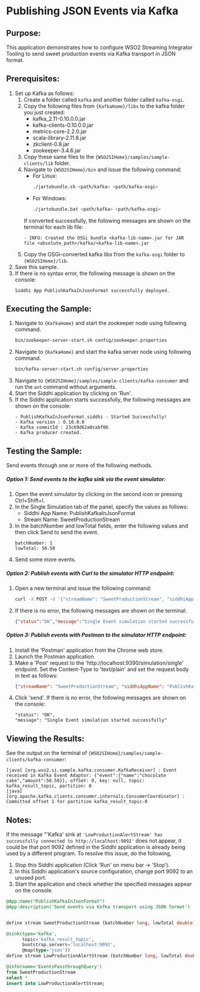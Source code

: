 # Publishing JSON Events via Kafka

## Purpose:
This application demonstrates how to configure WSO2 Streaming Integrator Tooling to send sweet production events via Kafka transport in JSON format.

## Prerequisites:
1. Set up Kafka as follows:
	1. Create a folder called `kafka` and another folder called `kafka-osgi`.
	2. Copy the following files from `{KafkaHome}/libs` to the kafka folder you just created:
		* kafka_2.11-0.10.0.0.jar
		* kafka-clients-0.10.0.0.jar
		* metrics-core-2.2.0.jar
		* scala-library-2.11.8.jar
		* zkclient-0.8.jar
		* zookeeper-3.4.6.jar
	3. Copy these same files to the `{WSO2SIHome}/samples/sample-clients/lib` folder.
	4. Navigate to `{WSO2SIHome}/bin` and issue the following command:
		* For Linux:
			```bash
			./jartobundle.sh <path/kafka> <path/kafka-osgi>
			```
		* For Windows:
			```bash
			./jartobundle.bat <path/kafka> <path/kafka-osgi>
			```
	   If converted successfully, the following messages are shown on the terminal for each lib file:
	   ```
	   - INFO: Created the OSGi bundle <kafka-lib-name>.jar for JAR file <absolute_path>/kafka/<kafka-lib-name>.jar
	   ```
	5. Copy the OSGi-converted kafka libs from the `kafka-osgi` folder to `{WSO2SIHome}/lib`.
2. Save this sample.
3. If there is no syntax error, the following message is shown on the console:
	```
	Siddhi App PublishKafkaInJsonFormat successfully deployed.
	```

## Executing the Sample:
1. Navigate to `{KafkaHome}` and start the zookeeper node using following command.
	```bash
	bin/zookeeper-server-start.sh config/zookeeper.properties
	```
2. Navigate to `{KafkaHome}` and start the kafka server node using following command.
	```bash
	bin/kafka-server-start.sh config/server.properties
	```
3. Navigate to `{WSO2SIHome}/samples/sample-clients/kafka-consumer` and run the `ant` command without arguments.
4. Start the Siddhi application by clicking on 'Run'.
5. If the Siddhi application starts successfully, the following messages are shown on the console:
	```
	- PublishKafkaInJsonFormat.siddhi - Started Successfully!
	- Kafka version : 0.10.0.0
	- Kafka commitId : 23c69d62a0cabf06
	- Kafka producer created.
	```

## Testing the Sample:
Send events through one or more of the following methods.

##### Option 1: Send events to the kafka sink via the event simulator:
1. Open the event simulator by clicking on the second icon or pressing Ctrl+Shift+I.
2. In the Single Simulation tab of the panel, specify the values as follows:
	* Siddhi App Name: PublishKafkaInJsonFormat
	* Stream Name: SweetProductionStream
3. In the batchNumber and lowTotal fields, enter the following values and then click Send to send the event.
	```
	batchNumber: 1
	lowTotal: 50.50
	```
4. Send some more events.

##### Option 2: Publish events with Curl to the simulator HTTP endpoint:
1. Open a new terminal and issue the following command:
	```bash
	curl -X POST -d '{"streamName": "SweetProductionStream", "siddhiAppName": "PublishKafkaInJsonFormat","data": [1, 50.50]}' http://localhost:9390/simulation/single -H 'content-type: text/plain'
	```
2. If there is no error, the following messages are shown on the terminal:
	```json
	{"status":"OK","message":"Single Event simulation started successfully"}
	```

##### Option 3: Publish events with Postman to the simulator HTTP endpoint:
1. Install the 'Postman' application from the Chrome web store.
2. Launch the Postman application.
3. Make a 'Post' request to the 'http://localhost:9390/simulation/single' endpoint. Set the Content-Type to 'text/plain' and set the request body in text as follows:
	```json
	{"streamName": "SweetProductionStream", "siddhiAppName": "PublishKafkaInJsonFormat","data": [1, 50.50]}
	```
4. Click 'send'. If there is no error, the following messages are shown on the console:
	```
	"status": "OK",
	"message": "Single Event simulation started successfully"
	```

## Viewing the Results:
See the output on the terminal of `{WSO2SIHome}/samples/sample-clients/kafka-consumer`:
```
[java] [org.wso2.si.sample.kafka.consumer.KafkaReceiver] : Event received in Kafka Event Adaptor: {"event":{"name":"chocolate cake","amount":50.50}}, offSet: 0, key: null, topic: kafka_result_topic, partition: 0
[java] [org.apache.kafka.clients.consumer.internals.ConsumerCoordinator] : Committed offset 1 for partition kafka_result_topic-0
```

## Notes:
If the message "'Kafka' sink at `'LowProductionAlertStream' has successfully connected to http://localhost:9092'` does not appear, it could be that port 9092 defined in the Siddhi application is already being used by a different program. To resolve this issue, do the following,
1. Stop this Siddhi application (Click 'Run' on menu bar -> 'Stop').
2. In this Siddhi application's source configuration, change port 9092 to an unused port.
3. Start the application and check whether the specified messages appear on the console.

```sql
@App:name("PublishKafkaInJsonFormat")
@App:description('Send events via Kafka transport using JSON format')


define stream SweetProductionStream (batchNumber long, lowTotal double);

@sink(type='kafka',
      topic='kafka_result_topic',
      bootstrap.servers='localhost:9092',
      @map(type='json'))
define stream LowProductionAlertStream (batchNumber long, lowTotal double);

@info(name='EventsPassthroughQuery')
from SweetProductionStream
select *
insert into LowProductionAlertStream;
```